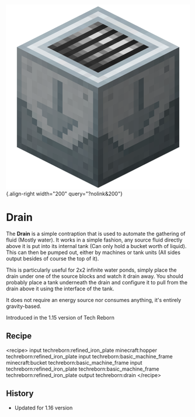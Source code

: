 ![Drain](/media/mods/techreborn/drain.png){.align-right width="200" query="?nolink&200"}

# Drain

The **Drain** is a simple contraption that is used to automate the gathering of fluid (Mostly water). It works in a simple fashion, any source fluid directly above it is put into its internal tank (Can only hold a bucket worth of liquid). This can then be pumped out, either by machines or tank units (All sides output besides of course the top of it).

This is particularly useful for 2x2 infinite water ponds, simply place the drain under one of the source blocks and watch it drain away. You should probably place a tank underneath the drain and configure it to pull from the drain above it using the interface of the tank.

It does not require an energy source nor consumes anything, it's entirely gravity-based.

Introduced in the 1.15 version of Tech Reborn

## Recipe

\<recipe\> input techreborn:refined_iron_plate minecraft:hopper techreborn:refined_iron_plate input techreborn:basic_machine_frame minecraft:bucket techreborn:basic_machine_frame input techreborn:refined_iron_plate techreborn:basic_machine_frame techreborn:refined_iron_plate output techreborn:drain \</recipe\>

## History

- Updated for 1.16 version
